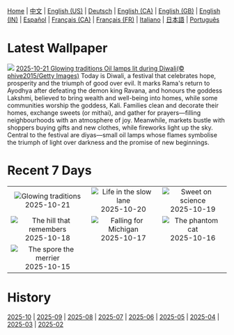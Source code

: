 [Home](../README.md) | [中文](zh-CN.md) | [English (US)](en-US.md) | [Deutsch](de-DE.md) | [English (CA)](en-CA.md) | [English (GB)](en-GB.md) | [English (IN)](en-IN.md) | [Español](es-ES.md) | [Français (CA)](fr-CA.md) | [Français (FR)](fr-FR.md) | [Italiano](it-IT.md) | [日本語](ja-JP.md) | [Português](pt-BR.md)

# Latest Wallpaper
![](https://www.bing.com/th?id=OHR.OilLamps_EN-IN0305267650_UHD.jpg)
[2025-10-21 Glowing traditions Oil lamps lit during Diwali(© phive2015/Getty Images)](https://www.bing.com/th?id=OHR.OilLamps_EN-IN0305267650_UHD.jpg)
Today is Diwali, a festival that celebrates hope, prosperity and the triumph of good over evil. It marks Rama's return to Ayodhya after defeating the demon king Ravana, and honours the goddess Lakshmi, believed to bring wealth and well-being into homes, while some communities worship the goddess, Kali. Families clean and decorate their homes, exchange sweets (or mithai), and gather for prayers—filling neighbourhoods with an atmosphere of joy. Meanwhile, markets bustle with shoppers buying gifts and new clothes, while fireworks light up the sky. Central to the festival are diyas—small oil lamps whose flames symbolise the triumph of light over darkness and the promise of new beginnings.

# Recent 7 Days
|  |  |  |
|:---:|:---:|:---:|
| ![](https://www.bing.com/th?id=OHR.OilLamps_EN-IN0305267650_400x240.jpg "Glowing traditions") 2025-10-21 | ![](https://www.bing.com/th?id=OHR.HoffmansSloth_EN-IN5791944610_400x240.jpg "Life in the slow lane") 2025-10-20 | ![](https://www.bing.com/th?id=OHR.AppleHarvest_EN-IN5534604736_400x240.jpg "Sweet on science") 2025-10-19 |
| ![](https://www.bing.com/th?id=OHR.SilburyHill_EN-IN5389984982_400x240.jpg "The hill that remembers") 2025-10-18 | ![](https://www.bing.com/th?id=OHR.RockRiverFalls_EN-IN5207367591_400x240.jpg "Falling for Michigan") 2025-10-17 | ![](https://www.bing.com/th?id=OHR.SiberianLynx_EN-IN1490502739_400x240.jpg "The phantom cat") 2025-10-16 |
| ![](https://www.bing.com/th?id=OHR.AmethystLaccaria_EN-IN1327848044_400x240.jpg "The spore the merrier") 2025-10-15 |  |  |

# History
[2025-10](../archives/wallpaper/en-IN/w_2025_10.md) | [2025-09](../archives/wallpaper/en-IN/w_2025_09.md) | [2025-08](../archives/wallpaper/en-IN/w_2025_08.md) | [2025-07](../archives/wallpaper/en-IN/w_2025_07.md) | [2025-06](../archives/wallpaper/en-IN/w_2025_06.md) | [2025-05](../archives/wallpaper/en-IN/w_2025_05.md) | [2025-04](../archives/wallpaper/en-IN/w_2025_04.md) | [2025-03](../archives/wallpaper/en-IN/w_2025_03.md) | [2025-02](../archives/wallpaper/en-IN/w_2025_02.md)
